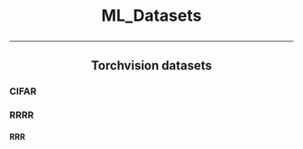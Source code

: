 # <p align='center'> ML_Datasets </p>
----
## <center> Torchvision datasets </center>
### CIFAR
### RRRR
#### RRR